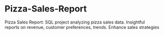 # Pizza-Sales-Report
Pizza Sales Report: SQL project analyzing pizza sales data. Insightful reports on revenue, customer preferences, trends. Enhance sales strategies
